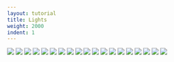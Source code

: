 ```yaml
---
layout: tutorial
title: Lights
weight: 2000
indent: 1
---
```

<img src="Introduction to Lights (COMPLETE).001.jpg" />
<img src="Introduction to Lights (COMPLETE).002.jpg" />
<img src="Introduction to Lights (COMPLETE).003.jpg" />
<img src="Introduction to Lights (COMPLETE).004.jpg" />
<img src="Introduction to Lights (COMPLETE).005.jpg" />
<img src="Introduction to Lights (COMPLETE).006.jpg" />
<img src="Introduction to Lights (COMPLETE).007.jpg" />
<img src="Introduction to Lights (COMPLETE).008.jpg" />
<img src="Introduction to Lights (COMPLETE).009.jpg" />
<img src="Introduction to Lights (COMPLETE).010.jpg" />
<img src="Introduction to Lights (COMPLETE).011.jpg" />
<img src="Introduction to Lights (COMPLETE).012.jpg" />
<img src="Introduction to Lights (COMPLETE).013.jpg" />
<img src="Introduction to Lights (COMPLETE).014.jpg" />
<img src="Introduction to Lights (COMPLETE).015.jpg" />
<img src="Introduction to Lights (COMPLETE).016.jpg" />
<img src="Introduction to Lights (COMPLETE).017.jpg" />
<img src="Introduction to Lights (COMPLETE).018.jpg" />
<img src="Introduction to Lights (COMPLETE).019.jpg" />